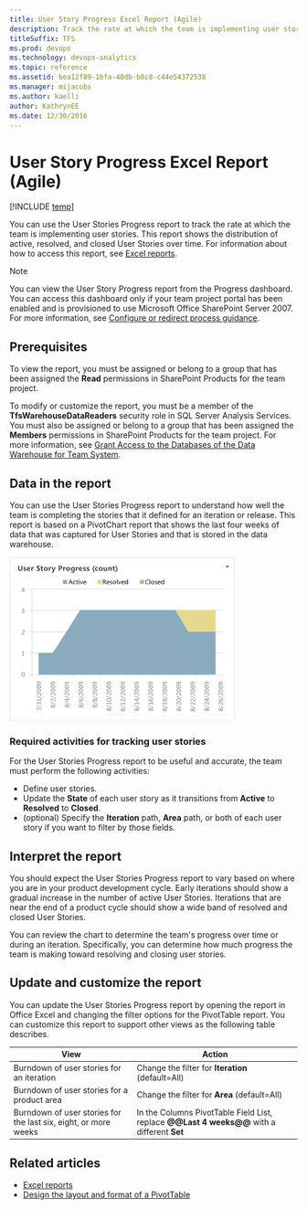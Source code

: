 ```yaml
---
title: User Story Progress Excel Report (Agile) 
description: Track the rate at which the team is implementing user stories.
titleSuffix: TFS
ms.prod: devops
ms.technology: devops-analytics
ms.topic: reference
ms.assetid: bea12f89-1bfa-40db-b8c8-c44e54372538
ms.manager: mijacobs
ms.author: kaelli
author: KathrynEE
ms.date: 12/30/2016
---
```


# User Story Progress Excel Report (Agile)

[!INCLUDE [temp](../includes/tfs-sharepoint-version.md)]

You can use the User Stories Progress report to track the rate at which the team is implementing user stories. This report shows the distribution of active, resolved, and closed User Stories over time. For information about how to access this report, see [Excel reports](excel-reports.md).  
  
> [!NOTE]
>  You can view the User Story Progress report from the Progress dashboard. You can access this dashboard only if your team project portal has been enabled and is provisioned to use Microsoft Office SharePoint Server 2007. For more information, see [Configure or redirect process guidance](../sharepoint-dashboards/configure-or-redirect-process-guidance.md).  
  
## Prerequisites  
  
 To view the report, you must be assigned or belong to a group that has been assigned the **Read** permissions in SharePoint Products for the team project.  
  
 To modify or customize the report, you must be a member of the **TfsWarehouseDataReaders** security role in SQL Server Analysis Services. You must also be assigned or belong to a group that has been assigned the **Members** permissions in SharePoint Products for the team project. For more information, see [Grant Access to the Databases of the Data Warehouse for Team System](../admin/grant-permissions-to-reports.md).  
  

<a name="Data"></a>

## Data in the report  

You can use the User Stories Progress report to understand how well the team is completing the stories that it defined for an iteration or release. This report is based on a PivotChart report that shows the last four weeks of data that was captured for User Stories and that is stored in the data warehouse.  
  
![Example User Stories report](media/procguid_excelreport.png "ProcGuid_ExcelReport")  
  
### Required activities for tracking user stories  

For the User Stories Progress report to be useful and accurate, the team must perform the following activities:  
  
-   Define user stories.  
-   Update the **State** of each user story as it transitions from **Active** to **Resolved** to **Closed**.  
-   (optional) Specify the **Iteration** path, **Area** path, or both of each user story if you want to filter by those fields.  
  
<a name="Interpreting"></a> 

## Interpret the report 

You should expect the User Stories Progress report to vary based on where you are in your product development cycle. Early iterations should show a gradual increase in the number of active User Stories. Iterations that are near the end of a product cycle should show a wide band of resolved and closed User Stories.  
  
You can review the chart to determine the team's progress over time or during an iteration. Specifically, you can determine how much progress the team is making  toward resolving and closing user stories.  
  
<a name="Updating"></a> 

## Update and customize the report  

You can update the User Stories Progress report by opening the report in Office Excel and changing the filter options for the PivotTable report. You can customize this report to support other views as the following table describes.  
  
|View|Action|  
|----------|------------|  
|Burndown of user stories for an iteration|Change the filter for **Iteration** (default=All)|  
|Burndown of user stories for a product area|Change the filter for **Area** (default=All)|  
|Burndown of user stories for the last six, eight, or more weeks|In the Columns PivotTable Field List, replace **@@Last 4 weeks@@** with a different **Set**|  
  

## Related articles

- [Excel reports](excel-reports.md)
- [Design the layout and format of a PivotTable](https://support.office.com/article/design-the-layout-and-format-of-a-pivottable-a9600265-95bf-4900-868e-641133c05a80) 

